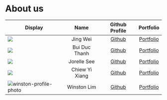 # About us

| Display                                                                                                                                                                                                                                                                |      Name      |              Github Profile              |           Portfolio            |
|------------------------------------------------------------------------------------------------------------------------------------------------------------------------------------------------------------------------------------------------------------------------|:--------------:|:----------------------------------------:|:------------------------------:|
| ![](https://via.placeholder.com/100.png?text=Photo)                                                                                                                                                                                                                    |    Jing Wei    |  [Github](https://github.com/jingwei55)  | [Portfolio](team/jingwei55.md) |
| ![](https://scontent-xsp1-3.xx.fbcdn.net/v/t39.30808-6/283972742_3147048338875348_1139762696099650067_n.jpg?_nc_cat=107&ccb=1-7&_nc_sid=09cbfe&_nc_ohc=pMTUttIzJhcAX91pn4-&_nc_ht=scontent-xsp1-3.xx&oh=00_AT8wbld3wdGbuhnKgTJPw-OoOjjVNkgrPuCcyAYJfLglcQ&oe=63406F3E) | Bui Duc Thanh  |   [Github](https://github.com/bdthanh)   |  [Portfolio](team/bdthanh.md)  |
| ![](https://via.placeholder.com/100.png?text=Photo)                                                                                                                                                                                                                    |  Jorelle See   | [Github](https://github.com/jorellesee)  |  [Portfolio](team/jorelle.md)  |
| ![](https://i.imgur.com/zeMd6dI.jpg)                                                                                                                                                                                                                                   | Chiew Yi Xiang |   [Github](https://github.com/chiewyx)   |  [Portfolio](team/chiewyx.md)  |
| ![winston-profile-photo](https://www.winston-lim.com/profile-avatar.jpeg)                                                                                                                                                                                              |  Winston Lim   | [Github](https://github.com/winston-lim) |  [Portfolio](team/winston.md)  |
